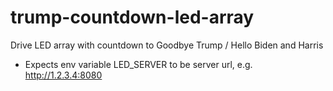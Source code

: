 # trump-countdown-led-array

Drive LED array with countdown to Goodbye Trump / Hello Biden and Harris
* Expects env variable LED_SERVER to be server url, e.g. http://1.2.3.4:8080

